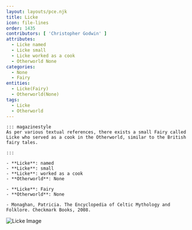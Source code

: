 ```yaml
---
layout: layouts/pce.njk
title: Licke
icon: file-lines
order: 1435
contributors: [ 'Christopher Godwin' ]
attributes:
  - Licke named
  - Licke small
  - Licke worked as a cook
  - Otherworld None
categories:
  - None
  - Fairy
entities:
  - Licke(Fairy)
  - Otherworld(None)
tags:
  - Licke
  - Otherworld
---
```

``` tab [group1:Info]
::: magazinestyle
As per various textual references, there exists a small Fairy called Licke who served as a cook in the Otherworld, similar to the British fairy tales.

:::
```
``` tab [group1:Attributes]
- **Licke**: named
- **Licke**: small
- **Licke**: worked as a cook
- **Otherworld**: None
```
``` tab [group1:Entities]
- **Licke**: Fairy
- **Otherworld**: None
```
``` tab [group1:Sources]
- Monaghan, Patricia. The Encyclopedia of Celtic Mythology and Folklore. Checkmark Books, 2008.
```
![Licke Image]([None])

